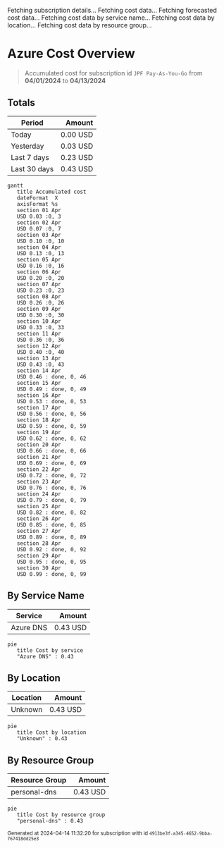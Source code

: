 Fetching subscription details...
Fetching cost data...
Fetching forecasted cost data...
Fetching cost data by service name...
Fetching cost data by location...
Fetching cost data by resource group...
# Azure Cost Overview

> Accumulated cost for subscription id `JPF Pay-As-You-Go` from **04/01/2024** to **04/13/2024**

## Totals

|Period|Amount|
|---|---:|
|Today|0.00 USD|
|Yesterday|0.03 USD|
|Last 7 days|0.23 USD|
|Last 30 days|0.43 USD|

```mermaid
gantt
   title Accumulated cost
   dateFormat  X
   axisFormat %s
   section 01 Apr
   USD 0.03 :0, 3
   section 02 Apr
   USD 0.07 :0, 7
   section 03 Apr
   USD 0.10 :0, 10
   section 04 Apr
   USD 0.13 :0, 13
   section 05 Apr
   USD 0.16 :0, 16
   section 06 Apr
   USD 0.20 :0, 20
   section 07 Apr
   USD 0.23 :0, 23
   section 08 Apr
   USD 0.26 :0, 26
   section 09 Apr
   USD 0.30 :0, 30
   section 10 Apr
   USD 0.33 :0, 33
   section 11 Apr
   USD 0.36 :0, 36
   section 12 Apr
   USD 0.40 :0, 40
   section 13 Apr
   USD 0.43 :0, 43
   section 14 Apr
   USD 0.46 : done, 0, 46
   section 15 Apr
   USD 0.49 : done, 0, 49
   section 16 Apr
   USD 0.53 : done, 0, 53
   section 17 Apr
   USD 0.56 : done, 0, 56
   section 18 Apr
   USD 0.59 : done, 0, 59
   section 19 Apr
   USD 0.62 : done, 0, 62
   section 20 Apr
   USD 0.66 : done, 0, 66
   section 21 Apr
   USD 0.69 : done, 0, 69
   section 22 Apr
   USD 0.72 : done, 0, 72
   section 23 Apr
   USD 0.76 : done, 0, 76
   section 24 Apr
   USD 0.79 : done, 0, 79
   section 25 Apr
   USD 0.82 : done, 0, 82
   section 26 Apr
   USD 0.85 : done, 0, 85
   section 27 Apr
   USD 0.89 : done, 0, 89
   section 28 Apr
   USD 0.92 : done, 0, 92
   section 29 Apr
   USD 0.95 : done, 0, 95
   section 30 Apr
   USD 0.99 : done, 0, 99
```

## By Service Name

|Service|Amount|
|---|---:|
|Azure DNS|0.43 USD|

```mermaid
pie
   title Cost by service
   "Azure DNS" : 0.43
```

## By Location

|Location|Amount|
|---|---:|
|Unknown|0.43 USD|

```mermaid
pie
   title Cost by location
   "Unknown" : 0.43
```

## By Resource Group

|Resource Group|Amount|
|---|---:|
|personal-dns|0.43 USD|

```mermaid
pie
   title Cost by resource group
   "personal-dns" : 0.43
```

<sup>Generated at 2024-04-14 11:32:20 for subscription with id `4913be3f-a345-4652-9bba-767418dd25e3`</sup>
